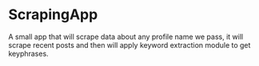 # ScrapingApp
A small app that will scrape data about any profile name we pass, it will scrape recent posts and then will apply keyword extraction module to get keyphrases.
